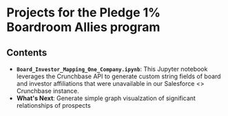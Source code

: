 # Projects for the Pledge 1% Boardroom Allies program

## Contents
- **`Board_Investor_Mapping_One_Company.ipynb`**: This Jupyter notebook leverages the Crunchbase API to generate custom string fields of board and investor affiliations that were unavailable in our Salesforce <> Crunchbase instance. 
- **What's Next**: Generate simple graph visualzation of significant relationships of prospects

